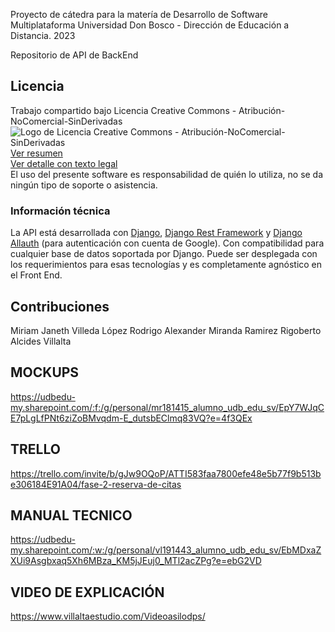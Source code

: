 Proyecto de cátedra para la matería de Desarrollo de Software Multiplataforma
Universidad Don Bosco - Dirección de Educación a Distancia. 2023

Repositorio de API de BackEnd

## Licencia
Trabajo compartido bajo Licencia Creative Commons - Atribución-NoComercial-SinDerivadas  
![Logo de Licencia Creative Commons - Atribución-NoComercial-SinDerivadas ](https://licensebuttons.net/l/by-nc-nd/3.0/88x31.png)  
[Ver resumen](https://creativecommons.org/licenses/by-nc-nd/4.0/deed.es)  
[Ver detalle con texto legal](https://creativecommons.org/licenses/by-nc-nd/4.0/legalcode.es)  
El uso del presente software es responsabilidad de quién lo utiliza, no se da ningún tipo de soporte o asistencia.

### Información técnica
La API está desarrollada con [Django](https://docs.djangoproject.com/en/4.2/), [Django Rest Framework](https://www.django-rest-framework.org/) y [Django Allauth](https://django-allauth.readthedocs.io/en/latest/) (para autenticación con cuenta de Google). Con compatibilidad para cualquier base de datos soportada por Django. 
Puede ser desplegada con los requerimientos para esas tecnologías y es completamente agnóstico en el Front End.

## Contribuciones
Miriam Janeth Villeda López
Rodrigo Alexander Miranda Ramirez
Rigoberto Alcides Villalta

## MOCKUPS
https://udbedu-my.sharepoint.com/:f:/g/personal/mr181415_alumno_udb_edu_sv/EpY7WJqCE7pLgLfPNt6ziZoBMvqdm-E_dutsbEClmq83VQ?e=4f3QEx

## TRELLO
https://trello.com/invite/b/gJw9OQoP/ATTI583faa7800efe48e5b77f9b513be306184E91A04/fase-2-reserva-de-citas

## MANUAL TECNICO
https://udbedu-my.sharepoint.com/:w:/g/personal/vl191443_alumno_udb_edu_sv/EbMDxaZXUi9Asgbxaq5Xh6MBza_KM5jJEuj0_MTl2acZPg?e=ebG2VD

## VIDEO DE EXPLICACIÓN
https://www.villaltaestudio.com/Videoasilodps/